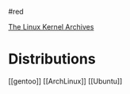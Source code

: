 #red

[The Linux Kernel Archives](https://www.kernel.org/)

# Distributions
[[gentoo]]
[[ArchLinux]]
[[Ubuntu]]
